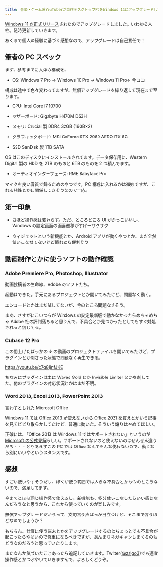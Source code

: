 ```yaml
---
title: 音楽・ゲーム系YouTuberが自作デスクトップPCをWindows 11にアップグレードした感想【Adobe Premiere Pro, Cubase 8.5, Office 2013は動くのか？】
---
```


[Windows 11 が正式リリース](https://www.microsoft.com/ja-jp/windows/windows-11)されたのでアップグレードしました。いわゆる人柱。随時更新していきます。

あくまで個人の経験に基づく感想なので、アップグレードは自己責任で！

## 筆者の PC スペック

まず、参考までに大体の構成を。

-   OS: Windows 7 Pro → Windows 10 Pro → Windows 11 Pro← 今ココ

構成は途中で色々変わってますが、無償アップグレードを繰り返して現在まで至ります。

-   CPU: Intel Core i7 10700

-   マザーボード: Gigabyte H470M DS3H

-   メモリ: Crucial 製 DDR4 32GB (16GB×2)

-   グラフィックボード: MSI GeForce RTX 2060 AERO ITX 6G

-   SSD SanDisk 製 1TB SATA

OS はこのディスクにインストールされてます。データ保存用に、Western Digital 製の HDD を 2TB のものと 6TB のものを 2 つ積んでます。

-   オーディオインターフェース: RME Babyface Pro

マイクを良い音質で録るためのやつです。PC 構成に入れるかは微妙ですが、これも相性とかに関係してきそうなので一応。

## 第一印象

-   さほど操作感は変わらず。ただ、ところどころ UI がかっこいいし、Windows の設定画面の画面遷移がすげーサクサク

-   ウィジェットという新機能とか、Android アプリが動くやつとか、まだ全然使いこなせてないけど慣れたら便利そう

## 動画制作とかに使うソフトの動作確認

### Adobe Premiere Pro, Photoshop, Illustrator

動画投稿者の生命線、Adobe のソフトたち。

起動はできた。手元にあるプロジェクトとか開いてみたけど、問題なく動く。

エンコードとかはまだ試してないが、今のところ問題なさそう。

まあ、さすがにこいつらが Windows の安定最新版で動かなかったらめちゃめちゃ Adobe 社の評判落ちると思うんで、不具合とか見つかったとしてもすぐ対処されると信じてる。

### Cubase 12 Pro

この間上げたばっかの ↓ の動画のプロジェクトファイルを開いてみたけど、プラグインとか刺さった状態で問題なく再生できる。

https://youtu.be/c7q81jnfJKE

ちなみにプラグインは主に Waves Gold とか Invisible Limiter とかを刺してた。他のプラグインの対応状況とかはまだ不明。

### Word 2013, Excel 2013, PowerPoint 2013

言わずとしれた Microsoft Office

[Windows 11 では Office 2013 が使えないから Office 2021 を買え](https://forest.watch.impress.co.jp/docs/serial/yajiuma/1357213.html)とかいう記事を見てビビり散らかしてたけど、普通に動いた。そういう煽りはやめてほしい。

正確には、「Office 2013 は Windows 11 ではサポートされない」というのが[Microsoft の公式見解](https://blogs.windows.com/japan/2021/10/04/its-easier-to-create-together-with-microsoft-365-and-office-2021/)らしい。サポートされないのと使えないのはぜんぜん違うだろ・・・とりあえずこの PC では Office なんてそんな使わないので、動くなら別にいいやというスタンスです。

## 感想

すごい使いやすそうだし、ぼくが使う範囲では大きな不具合とかも今のところないので、満足してます。

今までとほぼ同じ操作感で使えるし、新機能も、多分使いこなしたらいい感じなんだろうなと思うから、これから使っていくのが楽しみです。

無償アップグレードだからって、文句言う声ばっか目立つけど、そこまで言うほどなのでしょうか？

もちろん、仕事に使う端末とかをアップグレードするのはちょっとでも不具合が起こったらやばいので慎重になるべきですが、あんまりネガキャンしまくるのもどうなのだろうと思っていたりします。

またなんか気づいたことあったら追記していきます。Twitter([@zalgo3](https://www.twitter.com/zalgo3))でも適宜操作感とかつぶやいていきますんで、よろしくどうぞ。
